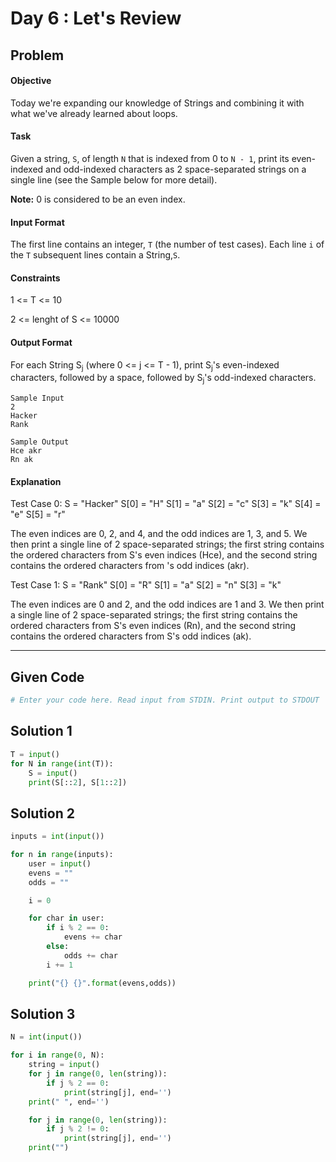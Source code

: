 # Day 6 : Let's Review
## Problem
#### Objective
Today we're expanding our knowledge of Strings and combining it with what we've already learned about loops.

#### Task
Given a string, `S`, of length `N` that is indexed from 0 to `N - 1`, print its even-indexed and odd-indexed characters as 2 space-separated strings on a single line (see the Sample below for more detail).

**Note:** 0 is considered to be an even index.

#### Input Format
The first line contains an integer, `T` (the number of test cases).
Each line `i` of the `T` subsequent lines contain a String,`S`.

#### Constraints
1 <= T <= 10

2 <= lenght of S <= 10000

#### Output Format
For each String S<sub>j</sub> (where 0 <= j <= T - 1), print S<sub>j</sub>'s even-indexed characters, followed by a space, followed by S<sub>j</sub>'s odd-indexed characters.

```
Sample Input
2
Hacker
Rank
```

```
Sample Output
Hce akr
Rn ak
```

#### Explanation
Test Case 0:  S = "Hacker"
S[0] = "H"
S[1] = "a"
S[2] = "c"
S[3] = "k"
S[4] = "e"
S[5] = "r"

The even indices are 0, 2, and 4, and the odd indices are 1, 3, and 5. We then print a single line of 2 space-separated strings; the first string contains the ordered characters from S's even indices (Hce), and the second string contains the ordered characters from 's odd indices (akr).

Test Case 1:  S = "Rank"
S[0] = "R"
S[1] = "a"
S[2] = "n"
S[3] = "k"

The even indices are 0 and 2, and the odd indices are 1 and 3. We then print a single line of 2 space-separated strings; the first string contains the ordered characters from S's even indices (Rn), and the second string contains the ordered characters from S's odd indices (ak).


---

## Given Code

```python
# Enter your code here. Read input from STDIN. Print output to STDOUT
```

## Solution 1

```python
T = input()
for N in range(int(T)):
    S = input()
    print(S[::2], S[1::2])
```

## Solution 2

```python
inputs = int(input())

for n in range(inputs):
    user = input()
    evens = ""
    odds = ""

    i = 0

    for char in user:
        if i % 2 == 0:
            evens += char
        else:
            odds += char
        i += 1

    print("{} {}".format(evens,odds))
```


## Solution 3

```python
N = int(input())

for i in range(0, N):
    string = input()
    for j in range(0, len(string)):
        if j % 2 == 0:
            print(string[j], end='')
    print(" ", end='')

    for j in range(0, len(string)):
        if j % 2 != 0:
            print(string[j], end='')
    print("")
```
